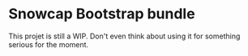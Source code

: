 Snowcap Bootstrap bundle
========================

This projet is still a WIP. Don't even think about using it for something serious for the moment.
